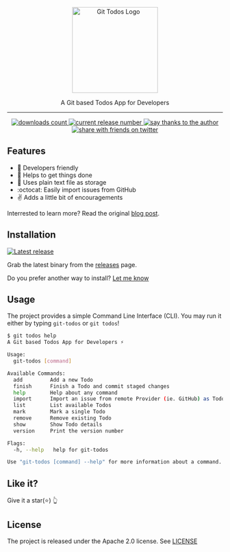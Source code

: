 <div align="center">
  <img src="./docs/logo.png" width="200" alt="Git Todos Logo"/>
  <p>A Git based Todos App for Developers</p>

  <hr>

  <a href="https://github.com/ahmed-taj/git-todos/releases">
    <img src="https://img.shields.io/github/downloads/ahmed-taj/git-todos/latest/total.svg?style=flat-square" alt="downloads count"/>
  </a>

  <a href="https://github.com/ahmed-taj/git-todos/releases">
    <img src="https://img.shields.io/github/release/ahmed-taj/git-todos.svg?style=flat-square" alt="current release number"/>
  </a>

  <a href="https://saythanks.io/to/ahmed-taj">
    <img src="https://img.shields.io/badge/Say%20Thanks-💖-CA1F7B.svg?style=flat-square" alt="say thanks to the author"/>
  </a>

  <a href="http://twitter.com/home?status=Check out this cool project by @ah_tajelsir https://git.io/todos">
    <img src="https://img.shields.io/badge/Share-with%20friends-blue.svg?logo=twitter&style=flat-square" alt="share with friends on twitter"/>
  </a>
</div>

## Features

* :raised_hands: Developers friendly
* :rocket: Helps to get things done
* :book: Uses plain text file as storage
* :octocat: Easily import issues from GitHub
* :v: Adds a little bit of encouragements

Interrested to learn more? Read the original [blog post](https://medium.com/ahmed-t-ali/local-to-dos-for-developers-d871682a069).

## Installation

[![Latest release](https://img.shields.io/github/release/ahmed-taj/git-todos.svg?style=flat-square)](https://github.com/ahmed-taj/git-todos/releases)

Grab the latest binary from the [releases](https://github.com/ahmed-taj/git-todos/releases) page.

Do you prefer another way to install? [Let me know](https://github.com/ahmed-taj/git-todos/issues/new)

## Usage

The project provides a simple Command Line Interface (CLI). You may run it either by typing `git-todos` or `git todos`!

```sh
$ git todos help
A Git based Todos App for Developers ⚡

Usage:
  git-todos [command]

Available Commands:
  add         Add a new Todo
  finish      Finish a Todo and commit staged changes
  help        Help about any command
  import      Import an issue from remote Provider (ie. GitHub) as Todo
  list        List available Todos
  mark        Mark a single Todo
  remove      Remove existing Todo
  show        Show Todo details
  version     Print the version number

Flags:
  -h, --help   help for git-todos

Use "git-todos [command] --help" for more information about a command.
```

## Like it?

Give it a star(:star:) :point_up_2:

## License

The project is released under the Apache 2.0 license. See [LICENSE](./LICENSE)

